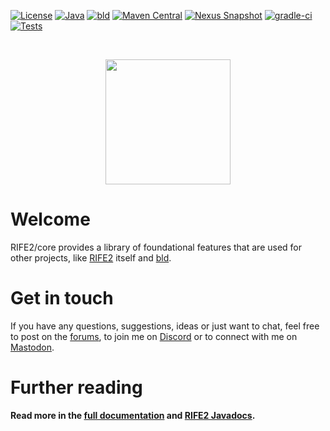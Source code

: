 [![License](https://img.shields.io/badge/license-Apache%20License%202.0-blue.svg)](https://opensource.org/licenses/Apache-2.0)
[![Java](https://img.shields.io/badge/java-17%2B-blue)](https://www.oracle.com/java/technologies/javase/jdk17-archive-downloads.html)
[![bld](https://img.shields.io/badge/1.9.0-FA9052?label=bld&labelColor=2392FF)](https://rife2.com/bld)
[![Maven Central](https://maven-badges.herokuapp.com/maven-central/com.uwyn.rife2/rife2-core/badge.svg?color=blue)](https://maven-badges.herokuapp.com/maven-central/com.uwyn.rife2/rife2-core)
[![Nexus Snapshot](https://img.shields.io/nexus/s/com.uwyn.rife2/rife2-core?server=https%3A%2F%2Fs01.oss.sonatype.org%2F)](https://s01.oss.sonatype.org/content/repositories/snapshots/com/uwyn/rife2/rife2-core/)
[![gradle-ci](https://github.com/rife2/rife2-core/actions/workflows/bld.yml/badge.svg)](https://github.com/rife2/rife2-core/actions/workflows/bld.yml)
[![Tests](https://rife2.com/tests-badge/badge/com.uwyn.rife2/rife2-core)](https://github.com/rife2/rife2-core/actions/workflows/bld.yml)

<br>

<p align="center"><img src="https://github.com/rife2/rife2/raw/main/images/rife2_logo.png" width="200"></p>

# Welcome

RIFE2/core provides a library of foundational features that are used for other
projects, like [RIFE2](https://github.com/rife2/rife2) itself and
[bld](https://github.com/rife2/bld).

# Get in touch

If you have any questions, suggestions, ideas or just want to chat, feel free
to post on the [forums](https://forum.uwyn.com), to join
me on [Discord](https://discord.gg/DZRYPtkb6J) or to connect with me on
[Mastodon](https://uwyn.net/@gbevin).

# Further reading

**Read more in the [full documentation](https://github.com/rife2/rife2/wiki)
and [RIFE2 Javadocs](https://rife2.github.io/rife2/).**
